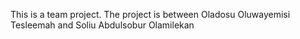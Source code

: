 This is a team project. The project is between Oladosu Oluwayemisi Tesleemah and Soliu Abdulsobur Olamilekan 
